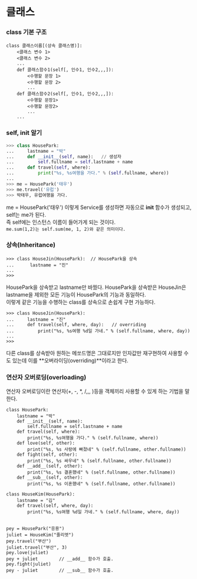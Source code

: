 # 클래스

### class 기본 구조

```
class 클래스이름[(상속 클래스명)]:
    <클래스 변수 1>
    <클래스 변수 2>
    ...
    def 클래스함수1(self[, 인수1, 인수2,,,]):
        <수행할 문장 1>
        <수행할 문장 2>
        ...
    def 클래스함수2(self[, 인수1, 인수2,,,]):
        <수행할 문장1>
        <수행할 문장2>
        ...
    ...
```

### self, __init__ 알기

```python
>>> class HousePark:
...     lastname = "박"
...     def __init__(self, name):	// 생성자
...         self.fullname = self.lastname + name
...     def travel(self, where):
...         print("%s, %s여행을 가다." % (self.fullname, where))
...
>>> me = HousePark('태우')
>>> me.travel('유럽')
>>> 박태우, 유럽여행을 가다.
```
me = HousePark('태우') 이렇게 Service를 생성하면 자동으로 __init__ 함수가 생성되고, self는 me가 된다.  
즉 self에는 인스턴스 이름이 들어가게 되는 것이다.  
`me.sum(1,2)는 self.sum(me, 1, 2)와 같은 의미이다.`


### 상속(Inheritance)

```
>>> class HouseJin(HousePark):	// HousePark을 상속
...      lastname = "진"
...
>>>
```
HousePark을 상속받고 lastname만 바꿨다. HousePark을 상속받은 HouseJin은 lastname을 제외한 모든 기능이 HousePark의 기능과 동일하다.  
이렇게 같은 기능을 수행하는 class를 상속으로 손쉽게 구현 가능하다.

```
>>> class HouseJin(HousePark):
...     lastname = "진"
...     def travel(self, where, day):	// overriding
...         print("%s, %s여행 %d일 가네." % (self.fullname, where, day))
...
>>>
```
다른 class를 상속받아 원하는 메쏘드명은 그대로지만 인자값만 재구현하여 사용할 수도 있는데 이를 **오버라이딩(overriding)**이라고 한다.  

### 연산자 오버로딩(overloading)

연산자 오버로딩이란 연산자(+, -, *, /,,, )등을 객체끼리 사용할 수 있게 하는 기법을 말한다.  

```
class HousePark:
    lastname = "박"
    def __init__(self, name):
        self.fullname = self.lastname + name
    def travel(self, where):
        print("%s, %s여행을 가다." % (self.fullname, where))
    def love(self, other):
        print("%s, %s 사랑에 빠졌네" % (self.fullname, other.fullname))
    def fight(self, other):
        print("%s, %s 싸우네" % (self.fullname, other.fullname))
    def __add__(self, other):
        print("%s, %s 결혼했네" % (self.fullname, other.fullname))
    def __sub__(self, other):
        print("%s, %s 이혼했네" % (self.fullname, other.fullname))

class HouseKim(HousePark):
    lastname = "김"
    def travel(self, where, day):
        print("%s, %s여행 %d일 가네." % (self.fullname, where, day))


pey = HousePark("응용")
juliet = HouseKim("줄리엣")
pey.travel("부산")
juliet.travel("부산", 3)
pey.love(juliet)
pey + juliet		// __add__ 함수가 호출.
pey.fight(juliet)
pey - juliet		// __sub__ 함수가 호출.
```